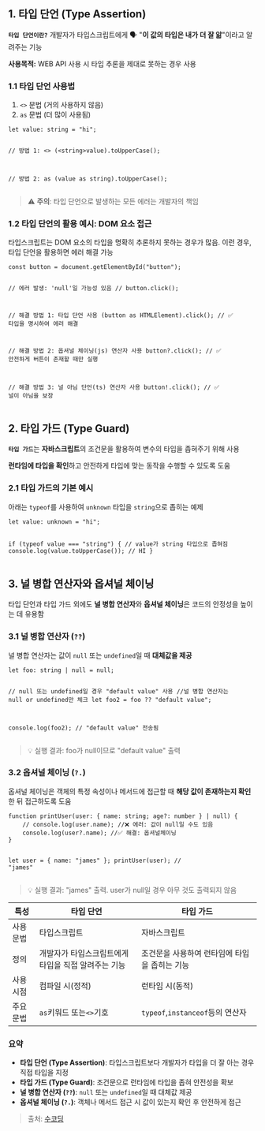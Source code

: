 <h2 id="1-타입-단언-type-assertion">1. 타입 단언 (Type Assertion)</h2>
<p><strong><code>타입 단언이란?</code></strong> 개발자가 타입스크립트에게 🗣️ &quot;<strong>이 값의 타입은 내가 더 잘 앎</strong>&quot;이라고 알려주는 기능</p>
<p><strong>사용목적:</strong>  WEB API 사용 시 타입 추론을 제대로 못하는 경우 사용</p>
<h3 id="11-타입-단언-사용법">1.1 타입 단언 사용법</h3>
<ol>
<li><code>&lt;&gt;</code> 문법 (거의 사용하지 않음)</li>
<li><code>as</code> 문법 (더 많이 사용됨)</li>
</ol>
<pre><code class="language-tsx">let value: string = &quot;hi&quot;;

// 방법 1: &lt;&gt;
(&lt;string&gt;value).toUpperCase();

// 방법 2: as
(value as string).toUpperCase();</code></pre>
<blockquote>
<p>⚠️ <strong>주의</strong>: 타입 단언으로 발생하는 모든 에러는 개발자의 책임</p>
</blockquote>
<h3 id="12-타입-단언의-활용-예시-dom-요소-접근">1.2 타입 단언의 활용 예시: DOM 요소 접근</h3>
<p>타입스크립트는 DOM 요소의 타입을 명확히 추론하지 못하는 경우가 많음. 이런 경우, 타입 단언을 활용하면 에러 해결 가능</p>
<pre><code class="language-tsx">const button = document.getElementById(&quot;button&quot;);

// 에러 발생: 'null'일 가능성 있음
// button.click();

// 해결 방법 1: 타입 단언 사용
(button as HTMLElement).click(); // ✅ 타입을 명시하여 에러 해결

// 해결 방법 2: 옵셔널 체이닝(js) 연산자 사용
button?.click(); // ✅ 안전하게 버튼이 존재할 때만 실행

// 해결 방법 3: 널 아님 단언(ts) 연산자 사용
button!.click(); // ✅ 널이 아님을 보장</code></pre>
<h2 id="2-타입-가드-type-guard">2. 타입 가드 (Type Guard)</h2>
<p><strong><code>타입 가드</code></strong>는 <strong>자바스크립트</strong>의 조건문을 활용하여 변수의 타입을 좁혀주기 위해 사용</p>
<p><strong>런타임에 타입을 확인</strong>하고 안전하게 타입에 맞는 동작을 수행할 수 있도록 도움</p>
<h3 id="21-타입-가드의-기본-예시">2.1 타입 가드의 기본 예시</h3>
<p>아래는 <code>typeof</code>를 사용하여 <code>unknown</code> 타입을 <code>string</code>으로 좁히는 예제</p>
<pre><code class="language-tsx">let value: unknown = &quot;hi&quot;;

if (typeof value === &quot;string&quot;) {
  // value가 string 타입으로 좁혀짐
  console.log(value.toUpperCase()); // HI
}</code></pre>
<h2 id="3-널-병합-연산자와-옵셔널-체이닝">3. 널 병합 연산자와 옵셔널 체이닝</h2>
<p>타입 단언과 타입 가드 외에도 <strong>널 병합 연산자</strong>와 <strong>옵셔널 체이닝</strong>은 코드의 안정성을 높이는 데 유용함</p>
<h3 id="31-널-병합-연산자-">3.1 널 병합 연산자 (<code>??</code>)</h3>
<p>널 병합 연산자는 값이 <code>null</code> 또는 <code>undefined</code>일 때 <strong>대체값을 제공</strong></p>
<pre><code class="language-tsx">let foo: string | null = null;

// null 또는 undefined일 경우 &quot;default value&quot; 사용
//널 병합 연산자는 null or undefined만 체크
let foo2 = foo ?? &quot;default value&quot;;

console.log(foo2); // &quot;default value&quot; 전송됨</code></pre>
<blockquote>
<p>💡 실행 결과: foo가 null이므로 &quot;default value&quot; 출력</p>
</blockquote>
<h3 id="32-옵셔널-체이닝-">3.2 옵셔널 체이닝 (<code>?.</code>)</h3>
<p>옵셔널 체이닝은 객체의 특정 속성이나 메서드에 접근할 때 <strong>해당 값이 존재하는지 확인</strong>한 뒤 접근하도록 도움</p>
<pre><code class="language-tsx">function printUser(user: { name: string; age?: number } | null) {
    // console.log(user.name); //❌ 에러: 값이 null일 수도 있음
    console.log(user?.name); //✅ 해결: 옵셔널체이닝
}

let user = { name: &quot;james&quot; };
printUser(user); // &quot;james&quot;</code></pre>
<blockquote>
<p>💡 실행 결과: &quot;james&quot; 출력. user가 null일 경우 아무 것도 출력되지 않음</p>
</blockquote>
<table>
<thead>
<tr>
<th>특성</th>
<th>타입 단언</th>
<th>타입 가드</th>
</tr>
</thead>
<tbody><tr>
<td>사용 문법</td>
<td>타입스크립트</td>
<td>자바스크립트</td>
</tr>
<tr>
<td>정의</td>
<td>개발자가 타입스크립트에게 타입을 직접 알려주는 기능</td>
<td>조건문을 사용하여 런타임에 타입을 좁히는 기능</td>
</tr>
<tr>
<td>사용 시점</td>
<td>컴파일 시(정적)</td>
<td>런타임 시(동적)</td>
</tr>
<tr>
<td>주요 문법</td>
<td><code>as</code>키워드 또는<code>&lt;&gt;</code>기호</td>
<td><code>typeof</code>,<code>instanceof</code>등의 연산자</td>
</tr>
</tbody></table>
<h3 id="요약">요약</h3>
<ul>
<li><strong>타입 단언 (Type Assertion)</strong>: 타입스크립트보다 개발자가 타입을 더 잘 아는 경우 직접 타입을 지정</li>
<li><strong>타입 가드 (Type Guard)</strong>: 조건문으로 런타임에 타입을 좁혀 안전성을 확보</li>
<li><strong>널 병합 연산자 (<code>??</code>)</strong>: <code>null</code> 또는 <code>undefined</code>일 때 대체값 제공</li>
<li><strong>옵셔널 체이닝 (<code>?.</code>)</strong>: 객체나 메서드 접근 시 값이 있는지 확인 후 안전하게 접근</li>
</ul>
<blockquote>
<p>출처: <a href="https://www.sucoding.kr">수코딩</a></p>
</blockquote>